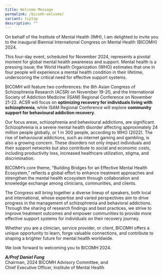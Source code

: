 ```yaml
---
title: Welcome Message
permalink: /bicomh-welcome/
variant: tiptap
description: ""
---
```

<p>On behalf of the Institute of Mental Health (IMH), I am delighted to invite
you to the inaugural Biennial International Congress on Mental Health (BICOMH)
2024.</p>
<p>This four-day event, scheduled for November 2024, represents a pivotal
moment for global mental health awareness and support. Mental health is
a pressing issue; the World Health Organization (WHO) estimates that one
in four people will experience a mental health condition in their lifetime,
underscoring the critical need for effective support systems.</p>
<p>BICOMH will feature two conferences: the 8th Asian Congress of Schizophrenia
Research (ACSR) on November 19-20, and the International Society of Addiction
Medicine (ISAM) Regional Conference on November 21-22. ACSR will focus
on <strong>optimizing recovery for individuals living with schizophrenia</strong>,
while ISAM Regional Conference will explore <strong>community support for behavioural addiction recovery</strong>.</p>
<p>Our focus areas, schizophrenia and behavioural addictions, are significant.
Schizophrenia is a severe mental health disorder affecting approximately
24 million people globally, or 1 in 300 people, according to WHO (2022).
The rise of behavioural addictions, such as internet gaming and gambling,
is also a growing concern. These disorders not only impact individuals
and their support networks but also contribute to social and economic costs,
including productivity loss, increased healthcare utilization, stigma,
and discrimination.</p>
<p>BICOMH’s core theme, “Building Bridges for an Effective Mental Health
Ecosystem,” reflects a global effort to enhance treatment approaches and
strengthen the mental health ecosystem through collaboration and knowledge
exchange among clinicians, communities, and clients.</p>
<p>The Congress will bring together a diverse lineup of speakers, both local
and international, whose expertise and varied perspectives aim to drive
progress in the management of schizophrenia and behavioral addictions.
Through the sharing of research findings and best practices, we strive
to improve treatment outcomes and empower communities to provide more effective
support systems for individuals on their recovery journey.</p>
<p>Whether you are a clinician, service provider, or client, BICOMH offers
a unique opportunity to learn, forge valuable connections, and contribute
to shaping a brighter future for mental health worldwide.</p>
<p>We look forward to welcoming you to BICOMH 2024.</p>
<p><strong><em>A/Prof Daniel Fung</em></strong>
<br>Chairman, 2024 BICOMH Advisory Committee, and
<br>Chief Executive Officer, Institute of Mental Health</p>
<p></p>